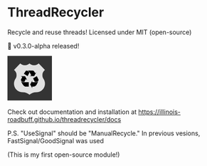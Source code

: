 # ThreadRecycler
Recycle and reuse threads!
Licensed under MIT (open-source)

🎉 v0.3.0-alpha released! 

<img src="https://github.com/illinois-roadbuff/threadrecycler/blob/main/threadrecyclerlogo.png" alt="Sample Image" width="100" height="100">

Check out documentation and installation at
https://illinois-roadbuff.github.io/threadrecycler/docs

P.S. "UseSignal" should be "ManualRecycle."
In previous vesions, FastSignal/GoodSignal was used 

(This is my first open-source module!)

